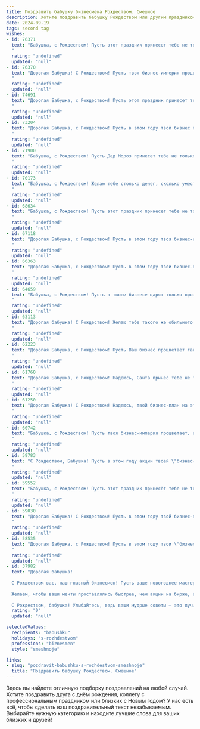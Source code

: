 ```yaml
---
title: Поздравить бабушку бизнесмена Рождеством. Смешное
description: Хотите поздравить бабушку Рождеством или другим праздником? Наш ИИ создаст незабываемое поздравление, а вы обязательно выделитесь среди других.  
date: 2024-09-19
tags: second tag
wishes:
- id: 76371
  text: "Бабушка, с Рождеством! Пусть этот праздник принесет тебе не только праздничный кулич, но и прибыльные сделки, как у настоящего бизнесмена! ;)
  "
  rating: "undefined"
  updated: "null"
- id: 76370
  text: "Дорогая Бабушка! С Рождеством! Пусть твоя бизнес-империя процветает и приносит тебе столько же радости, сколько сладостей ты готовишь своим любимым внукам! 🎄💰🎉
  "
  rating: "undefined"
  updated: "null"
- id: 74691
  text: "Дорогая Бабушка, с Рождеством! Пусть этот праздник принесет тебе не только праздничный кулич, но и удачные сделки, чтобы ты могла порадовать себя новыми акциями и прибыльными инвестициями! 😉
  "
  rating: "undefined"
  updated: "null"
- id: 73204
  text: "Дорогая Бабушка, с Рождеством! Пусть в этом году твой бизнес процветает, как елка в твоей гостиной, а прибыль будет такой же сладкой, как Рождественский пряник! 🎄💰🍪
  "
  rating: "undefined"
  updated: "null"
- id: 71900
  text: "Бабушка, с Рождеством! Пусть Дед Мороз принесет тебе не только подарки, но и внуков, которые помогут тебе освоить новую профессию - бизнесмена! 🤪🎄🎁
  "
  rating: "undefined"
  updated: "null"
- id: 70173
  text: "Бабушка, с Рождеством! Желаю тебе столько денег, сколько уместится в твой новый бизнес-план, и чтобы каждый миллион приносил столько же радости, как я! 😊
  "
  rating: "undefined"
  updated: "null"
- id: 68634
  text: "Бабушка, с Рождеством! Пусть этот праздник принесет тебе не только подарки, но и новых клиентов, выгодные контракты и прибыльный  бизнес. Пусть твоя деловая хватка не знает границ, а финансовые потоки будут такими же сильными, как твоя любовь к внукам! 😉
  "
  rating: "undefined"
  updated: "null"
- id: 67118
  text: "Дорогая Бабушка, с Рождеством! Пусть в этом году твоя бизнес-империя расширится до размеров Санта-Клауса, а прибыль будет расти как снежный ком (только без налогов, конечно!). Желаю тебе крепкого здоровья, чтобы ты могла руководить всем этим великолепием долгие годы! 😄
  "
  rating: "undefined"
  updated: "null"
- id: 66363
  text: "Дорогая Бабушка, с Рождеством! Пусть в этом году твои бизнес-проекты будут успешнее, чем Санта на рождественской распродаже! 🎅🎄💸
  "
  rating: "undefined"
  updated: "null"
- id: 64659
  text: "Бабушка, с Рождеством! Пусть в твоем бизнесе царят только процветание и прибыль! И пусть Дедушка Мороз не забудет принести тебе мешок акций, которые ты собираешься раздать внукам (шутка)! 😉
  "
  rating: "undefined"
  updated: "null"
- id: 63113
  text: "Дорогая бабушка! С Рождеством! Желаю тебе такого же обильного урожая денег, как у тебя в огороде всегда бывает урожай помидоров! 😉
  "
  rating: "undefined"
  updated: "null"
- id: 62223
  text: "Дорогая Бабушка, с Рождеством! Пусть Ваш бизнес процветает так же ярко, как елка, а прибыль растет как снежный ком! 🎄💰  😄
  "
  rating: "undefined"
  updated: "null"
- id: 61760
  text: "Дорогая Бабушка, с Рождеством! Надеюсь, Санта принес тебе не только подарки, но и пару новых акций, чтобы твои бизнес-проекты процветали еще больше! 🎉
  "
  rating: "undefined"
  updated: "null"
- id: 61250
  text: "Дорогая Бабушка! С Рождеством! Надеюсь, твой бизнес-план на этот год включает в себя как минимум один мешок подарков и бесконечный запас вкусных пирожков! 🎄🎁🎂
  "
  rating: "undefined"
  updated: "null"
- id: 60742
  text: "Бабушка, с Рождеством! Пусть твоя бизнес-империя процветает, а акции растут как на дрожжах! А самое главное – чтобы под елкой тебя ждал не только очередной годовой отчет, но и долгожданный подарок!
  "
  rating: "undefined"
  updated: "null"
- id: 59783
  text: "С Рождеством, Бабушка! Пусть в этом году акции твоей \"бизнес-империи\" вырастут выше елки, а прибыль будет такой же сладкой, как рождественский пирог! 🎅🎄💰
  "
  rating: "undefined"
  updated: "null"
- id: 59552
  text: "Бабушка, с Рождеством! Пусть этот праздник принесёт тебе не только вкусную кутью, но и новые акции на рынке! 😉🎄  Пусть все твои бизнес-проекты процветают, как рождественская ёлка!
  "
  rating: "undefined"
  updated: "null"
- id: 59030
  text: "Дорогая Бабушка! С Рождеством! Пусть в этом году твой бизнес-план будет таким же удачным, как твой рецепт фирменного пирога, а сделки будут столь же сладкими, как твои рождественские угощения! 😄
  "
  rating: "undefined"
  updated: "null"
- id: 58535
  text: "Дорогая Бабушка, с Рождеством! Пусть в этом году твои \"бизнес-проекты\" по выращиванию внуков процветают и приносят только радость! 😄🎄
  "
  rating: "undefined"
  updated: "null"
- id: 37982
  text: "Дорогая бабушка!
  
  С Рождеством вас, наш главный бизнесмен! Пусть ваше новогоднее мастерство манипуляции с пирогами и компотами принесет вам не только наслаждение, но и высокие прибыли в виде неожиданного счастья!
  
  Желаем, чтобы ваши мечты проставлялись быстрее, чем акции на бирже, а жизнь была сладкой, как зимний сахарок, который вы так любите! Пусть ваш дом будет всегда полон тепла, как в успешной сделке, а под елкой — подарков столько, чтобы хватило всей семье, даже если мы иногда забываем, где оставили списки!
  
  С Рождеством, бабушка! Улыбайтесь, ведь ваши мудрые советы — это лучший бизнес-секрет на свете!"
  rating: "0"
  updated: "null"

selectedValues:
  recipients: "babushku"
  holidays: "s-rozhdestvom"
  professions: "biznesmen"
  style: "smeshnoje"

links:
- slug: "pozdravit-babushku-s-rozhdestvom-smeshnoje"
  title: "Поздравить бабушку Рождеством. Смешное"
---
```


Здесь вы найдете отличную подборку поздравлений на любой случай. 
Хотите поздравить друга с днём рождения, коллегу с профессиональным праздником или близких с Новым годом? У нас есть всё, чтобы сделать ваш поздравительный текст незабываемым. Выбирайте нужную категорию и находите лучшие слова для ваших близких и друзей!
